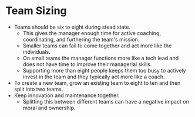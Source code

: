 # Team Sizing

* Teams should be six to eight during stead state.
  * This gives the manager enough time for active coaching, coordinating, and furthering the team's mission.
  * Smaller teams can fail to come together and act more like the individuals.
  * On small teams the manager functions more like a tech lead and does not have time to improve their managerial skills.
  * Supporting more than eight people keeps them too busy to actively invest in the team and they typically act more like a coach.
* To create a new team, grow an existing team to eight to ten and then split into two teams.
* Keep innovation and maintenance together.
  * Splitting this between different teams can have a negative impact on moral and ownership.
